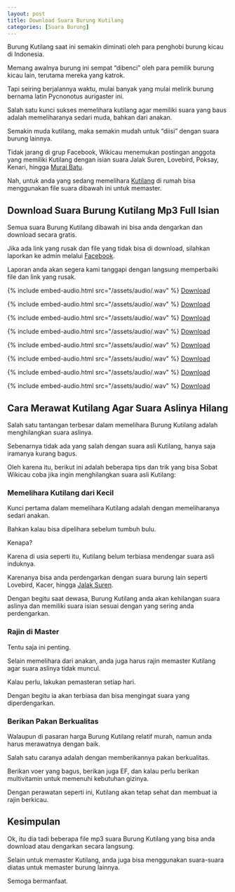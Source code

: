 ```yaml
---
layout: post
title: Download Suara Burung Kutilang
categories: [Suara Burung]
---
```


Burung Kutilang saat ini semakin diminati oleh para penghobi burung kicau di Indonesia.

Memang awalnya burung ini sempat “dibenci” oleh para pemilik burung kicau lain, terutama mereka yang katrok.

Tapi seiring berjalannya waktu, mulai banyak yang mulai melirik burung bernama latin Pycnonotus aurigaster ini.

Salah satu kunci sukses memelihara kutilang agar memiliki suara yang baus adalah memeliharanya sedari muda, bahkan dari anakan.

Semakin muda kutilang, maka semakin mudah untuk “diisi” dengan suara burung lainnya.

Tidak jarang di grup Facebook, Wikicau menemukan postingan anggota yang memiliki Kutilang dengan isian suara Jalak Suren, Lovebird, Poksay, Kenari, hingga [Murai Batu](https://wikicau.com/suara-murai-batu/).

Nah, untuk anda yang sedang memelihara [Kutilang](https://wikicau.com/derita-kutilang-mania/) di rumah bisa menggunakan file suara dibawah ini untuk memaster.

## Download Suara Burung Kutilang Mp3 Full Isian

Semua suara Burung Kutilang dibawah ini bisa anda dengarkan dan download secara gratis.

Jika ada link yang rusak dan file yang tidak bisa di download, silahkan laporkan ke admin melalui [Facebook](https://facebook.com/wikicau).

Laporan anda akan segera kami tanggapi dengan langsung memperbaiki file dan link yang rusak.

{% include embed-audio.html src="/assets/audio/<audio-source-name>.wav" %}
[Download](https://bit.ly/2NbUNXY)

{% include embed-audio.html src="/assets/audio/<audio-source-name>.wav" %}
[Download](https://bit.ly/2WV7hHL)

{% include embed-audio.html src="/assets/audio/<audio-source-name>.wav" %}
[Download](https://bit.ly/2Rr6lFb)

{% include embed-audio.html src="/assets/audio/<audio-source-name>.wav" %}
[Download](https://bit.ly/2WWgP5t)

{% include embed-audio.html src="/assets/audio/<audio-source-name>.wav" %}
[Download](https://bit.ly/2WVOas7)

{% include embed-audio.html src="/assets/audio/<audio-source-name>.wav" %}
[Download](https://bit.ly/2x80F9z)

{% include embed-audio.html src="/assets/audio/<audio-source-name>.wav" %}
[Download](https://bit.ly/2Rr6p7T)

{% include embed-audio.html src="/assets/audio/<audio-source-name>.wav" %}
[Download](https://bit.ly/2IXchSk)

## Cara Merawat Kutilang Agar Suara Aslinya Hilang

Salah satu tantangan terbesar dalam memelihara Burung Kutilang adalah menghilangkan suara aslinya.

Sebenarnya tidak ada yang salah dengan suara asli Kutilang, hanya saja iramanya kurang bagus.

Oleh karena itu, berikut ini adalah beberapa tips dan trik yang bisa Sobat Wikicau coba jika ingin menghilangkan suara asli Kutilang:

### Memelihara Kutilang dari Kecil

Kunci pertama dalam memelihara Kutilang adalah dengan memeliharanya sedari anakan.

Bahkan kalau bisa dipelihara sebelum tumbuh bulu.

Kenapa?

Karena di usia seperti itu, Kutilang belum terbiasa mendengar suara asli induknya.

Karenanya bisa anda perdengarkan dengan suara burung lain seperti Lovebird, Kacer, hingga [Jalak Suren](https://wikicau.com/suara-burung-jalak-suren/).

Dengan begitu saat dewasa, Burung Kutilang anda akan kehilangan suara aslinya dan memiliki suara isian sesuai dengan yang sering anda perdengarkan.

### Rajin di Master

Tentu saja ini penting.

Selain memelihara dari anakan, anda juga harus rajin memaster Kutilang agar suara aslinya tidak muncul.

Kalau perlu, lakukan pemasteran setiap hari.

Dengan begitu ia akan terbiasa dan bisa mengingat suara yang diperdengarkan.

### Berikan Pakan Berkualitas

Walaupun di pasaran harga Burung Kutilang relatif murah, namun anda harus merawatnya dengan baik.

Salah satu caranya adalah dengan memberikannya pakan berkualitas.

Berikan voer yang bagus, berikan juga EF, dan kalau perlu berikan multivitamin untuk memenuhi kebutuhan gizinya.

Dengan perawatan seperti ini, Kutilang akan tetap sehat dan membuat ia rajin berkicau.

## Kesimpulan

Ok, itu dia tadi beberapa file mp3 suara Burung Kutilang yang bisa anda download atau dengarkan secara langsung.

Selain untuk memaster Kutilang, anda juga bisa menggunakan suara-suara diatas untuk memaster burung lainnya.

Semoga bermanfaat.
